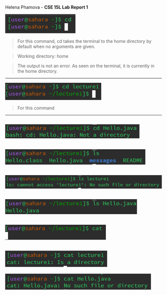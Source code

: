 Helena Phamova - **CSE 15L Lab Report 1**

![Image](cd1.png)
> For this command, cd takes the terminal to the home directory by default when no arguments are given.

> Working directory: home

> The output is not an error. As seen on the terminal, it is currently in the home directory.
---
![Image](cd2.png)
> For this command 
---
![Image](cd3.png)
---

![Image](ls1.png)
---
![Image](ls2.png)
---
![Image](ls3.png)
---

![Image](cat1.png)
---
![Image](cat2.png)
---
![Image](cat3.png)

